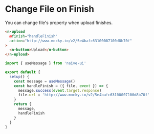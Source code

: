 # Change File on Finish

You can change file's property when upload finishes.

```html
<n-upload
  @finish="handleFinish"
  action="http://www.mocky.io/v2/5e4bafc63100007100d8b70f"
>
  <n-button>Upload</n-button>
</n-upload>
```

```js
import { useMessage } from 'naive-ui'

export default {
  setup() {
    const message = useMessage()
    const handleFinish = ({ file, event }) => {
      message.success(event.target.response)
      file.url = 'http://www.mocky.io/v2/5e4bafc63100007100d8b70f'
    }
    return {
      message,
      handleFinish
    }
  }
}
```
